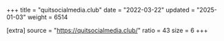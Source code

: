 +++
title = "quitsocialmedia.club"
date = "2022-03-22"
updated = "2025-01-03"
weight = 6514

[extra]
source = "https://quitsocialmedia.club/"
ratio = 43
size = 6
+++
